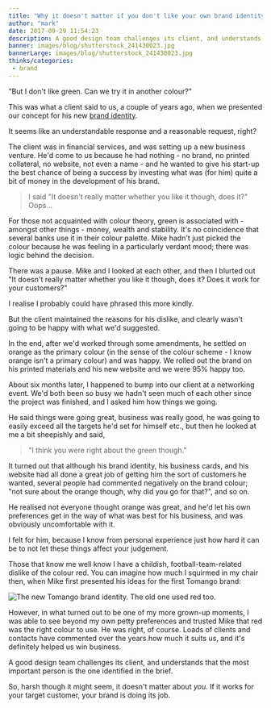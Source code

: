 ```yaml
---
title: "Why it doesn't matter if you don't like your own brand identity"
author: "mark"
date: 2017-09-29 11:54:23
description: A good design team challenges its client, and understands the most important person is the one identified in the brief.
banner: images/blog/shutterstock_241430023.jpg
bannerLarge: images/blog/shutterstock_241430023.jpg
thinks/categories: 
 - brand
---
```


"But I don't like green. Can we try it in another colour?"

This was what a client said to us, a couple of years ago, when we presented our concept for his new [brand identity](/creates/brand).

It seems like an understandable response and a reasonable request, right?

The client was in financial services, and was setting up a new business venture. He'd come to us because he had nothing - no brand, no printed collateral, no website, not even a name - and he wanted to give his start-up the best chance of being a success by investing what was (for him) quite a bit of money in the development of his brand.

> I said "It doesn't really matter whether you like it though, does it?" Oops...

For those not acquainted with colour theory, green is associated with - amongst other things - money, wealth and stability. It's no coincidence that several banks use it in their colour palette. Mike hadn't just picked the colour because he was feeling in a particularly verdant mood; there was logic behind the decision.

There was a pause. Mike and I looked at each other, and then I blurted out "It doesn't really matter whether you like it though, does it? Does it work for your customers?"

I realise I probably could have phrased this more kindly.

But the client maintained the reasons for his dislike, and clearly wasn't going to be happy with what we'd suggested.

In the end, after we'd worked through some amendments, he settled on orange as the primary colour (in the sense of the colour scheme - I know orange isn't a primary colour) and was happy. We rolled out the brand on his printed materials and his new website and we were 95% happy too.

About six months later, I happened to bump into our client at a networking event. We'd both been so busy we hadn't seen much of each other since the project was finished, and I asked him how things we going.

He said things were going great, business was really good, he was going to easily exceed all the targets he'd set for himself etc., but then he looked at me a bit sheepishly and said,

> "I think you were right about the green though."

It turned out that although his brand identity, his business cards, and his website had all done a great job of getting him the sort of customers he wanted, several people had commented negatively on the brand colour; "not sure about the orange though, why did you go for that?", and so on.

He realised not everyone thought orange was great, and he'd let his own preferences get in the way of what was best for his business, and was obviously uncomfortable with it.

I felt for him, because I know from personal experience just how hard it can be to not let these things affect your judgement.

Those that know me well know I have a childish, football-team-related dislike of the colour red. You can imagine how much I squirmed in my chair then, when Mike first presented his ideas for the first Tomango brand:

![](images/blog/brand-2017-large.png "The new Tomango brand identity. The old one used red too.")

However, in what turned out to be one of my more grown-up moments, I was able to see beyond my own petty preferences and trusted Mike that red was the right colour to use. He was right, of course. Loads of clients and contacts have commented over the years how much it suits us, and it's definitely helped us win business.

A good design team challenges its client, and understands that the most important person is the one identified in the brief.

So, harsh though it might seem, it doesn't matter about *you*. If it works for your target customer, your brand is doing its job.


